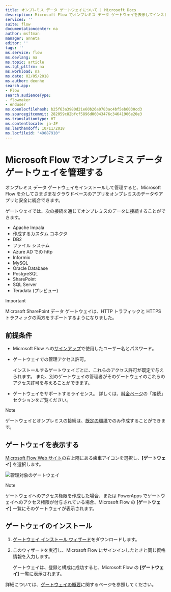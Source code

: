 ```yaml
---
title: オンプレミス データ ゲートウェイについて | Microsoft Docs
description: Microsoft Flow でオンプレミス データ ゲートウェイを表示してインストールします。
services: ''
suite: flow
documentationcenter: na
author: msftman
manager: anneta
editor: ''
tags: ''
ms.service: flow
ms.devlang: na
ms.topic: article
ms.tgt_pltfrm: na
ms.workload: na
ms.date: 02/05/2018
ms.author: deonhe
search.app:
- Flow
search.audienceType:
- flowmaker
- enduser
ms.openlocfilehash: b25f63a3980d21e60b26a0783ac4bf5eb6030cd3
ms.sourcegitcommit: 282059c82bfcf5896d06043476c34641906e20e3
ms.translationtype: HT
ms.contentlocale: ja-JP
ms.lasthandoff: 10/11/2018
ms.locfileid: "49087910"
---
```

# <a name="manage-an-on-premises-data-gateway-in-microsoft-flow"></a>Microsoft Flow でオンプレミス データ ゲートウェイを管理する

オンプレミス データ ゲートウェイをインストールして管理すると、Microsoft Flow を介してさまざまなクラウドベースのアプリをオンプレミスのデータやアプリと安全に統合できます。

ゲートウェイでは、次の接続を通じてオンプレミスのデータに接続することができます。

* Apache Impala
* 作成するカスタム コネクタ
* DB2
* ファイル システム
* Azure AD での http
* Informix
* MySQL
* Oracle Database
* PostgreSQL
* SharePoint
* SQL Server
* Teradata (プレビュー)

> [!IMPORTANT]
> Microsoft SharePoint データ ゲートウェイは、HTTP トラフィックと HTTPS トラフィックの両方をサポートするようになりました。

## <a name="prerequisites"></a>前提条件

* Microsoft Flow への[サインアップ](sign-up-sign-in.md)で使用したユーザー名とパスワード。
* ゲートウェイでの管理アクセス許可。

  インストールするゲートウェイごとに、これらのアクセス許可が既定で与えられます。 また、別のゲートウェイの管理者がそのゲートウェイのこれらのアクセス許可を与えることができます。
* ゲートウェイをサポートするライセンス。 詳しくは、[料金ページ](https://flow.microsoft.com/pricing/)の「接続」セクションをご覧ください。

> [!NOTE]
> ゲートウェイとオンプレミスの接続は、[既定の環境](environments-overview-maker.md)でのみ作成することができます。



## <a name="view-your-gateways"></a>ゲートウェイを表示する

[Microsoft Flow Web サイト](https://flow.microsoft.com)の右上隅にある歯車アイコンを選択し、**[ゲートウェイ]** を選択します。

![管理対象のゲートウェイ][1]

> [!NOTE]
> ゲートウェイへのアクセス権限を作成した場合、または PowerApps でゲートウェイへのアクセス権限が付与されている場合、Microsoft Flow の **[ゲートウェイ]** 一覧にそのゲートウェイが表示されます。



## <a name="install-a-gateway"></a>ゲートウェイのインストール

1. [ゲートウェイ インストール ウィザード](https://go.microsoft.com/fwlink/?LinkID=820580&clcid=0x409)をダウンロードします。

1. このウィザードを実行し、Microsoft Flow にサインインしたときと同じ資格情報を入力します。

    ゲートウェイは、登録と構成に成功すると、Microsoft Flow の **[ゲートウェイ]** 一覧に表示されます。

詳細については、[ゲートウェイの概要](gateway-reference.md)に関するページを参照してください。

<!-- Image references -->
[1]: ./media/manage-gateway/view-gateways.png

